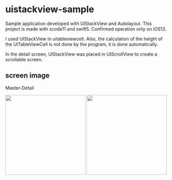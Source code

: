 # uistackview-sample
Sample application developed with UIStackView and Autolayout.
This project is made with xcode11 and swift5.
Confirmed operation only on iOS13.

I used UIStackView in uitableviewcell.
Also, the calculation of the height of the UITableViewCell is not done by the program, it is done automatically.

In the detail screen, UIStackView was placed in UIScrollView to create a scrollable screen.

## screen image
Master-Detail
<div>
<img src="https://user-images.githubusercontent.com/4780752/67621914-6c9f6100-f84f-11e9-87a4-8fd3f6aba1a1.png" width="250">
<img src="https://user-images.githubusercontent.com/4780752/67621913-6c9f6100-f84f-11e9-8552-e1a3caf47ae0.png" width="250">
</div>
